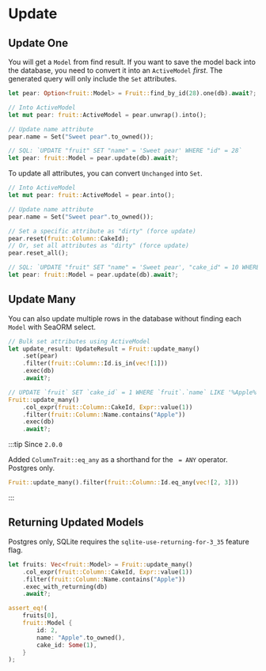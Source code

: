 # Update

## Update One

You will get a `Model` from find result. If you want to save the model back into the database, you need to convert it into an `ActiveModel` *first*. The generated query will only include the `Set` attributes.

```rust
let pear: Option<fruit::Model> = Fruit::find_by_id(28).one(db).await?;

// Into ActiveModel
let mut pear: fruit::ActiveModel = pear.unwrap().into();

// Update name attribute
pear.name = Set("Sweet pear".to_owned());

// SQL: `UPDATE "fruit" SET "name" = 'Sweet pear' WHERE "id" = 28`
let pear: fruit::Model = pear.update(db).await?;
```

To update all attributes, you can convert `Unchanged` into `Set`.

```rust
// Into ActiveModel
let mut pear: fruit::ActiveModel = pear.into();

// Update name attribute
pear.name = Set("Sweet pear".to_owned());

// Set a specific attribute as "dirty" (force update)
pear.reset(fruit::Column::CakeId);
// Or, set all attributes as "dirty" (force update)
pear.reset_all();

// SQL: `UPDATE "fruit" SET "name" = 'Sweet pear', "cake_id" = 10 WHERE "id" = 28`
let pear: fruit::Model = pear.update(db).await?;
```

## Update Many

You can also update multiple rows in the database without finding each `Model` with SeaORM select.

```rust
// Bulk set attributes using ActiveModel
let update_result: UpdateResult = Fruit::update_many()
    .set(pear)
    .filter(fruit::Column::Id.is_in(vec![1]))
    .exec(db)
    .await?;

// UPDATE `fruit` SET `cake_id` = 1 WHERE `fruit`.`name` LIKE '%Apple%'
Fruit::update_many()
    .col_expr(fruit::Column::CakeId, Expr::value(1))
    .filter(fruit::Column::Name.contains("Apple"))
    .exec(db)
    .await?;
```

:::tip Since `2.0.0`

Added `ColumnTrait::eq_any` as a shorthand for the ` = ANY` operator. Postgres only.

```rust
Fruit::update_many().filter(fruit::Column::Id.eq_any(vec![2, 3]))
```

:::

## Returning Updated Models

Postgres only, SQLite requires the `sqlite-use-returning-for-3_35` feature flag.

```rust
let fruits: Vec<fruit::Model> = Fruit::update_many()
    .col_expr(fruit::Column::CakeId, Expr::value(1))
    .filter(fruit::Column::Name.contains("Apple"))
    .exec_with_returning(db)
    .await?;

assert_eq!(
    fruits[0],
    fruit::Model {
        id: 2,
        name: "Apple".to_owned(),
        cake_id: Some(1),
    }
);
```